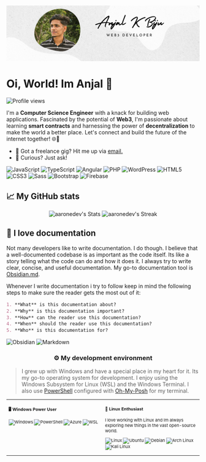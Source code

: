 [![header](./banner.png)](https://www.linkedin.com/in/sudosuanjal/)

# Oi, World! Im Anjal 👋

![Profile views](https://komarev.com/ghpvc/?username=sudosuanjal&label=Profile%20views&color=60598F&style=flat)

<div class="github-introduction">

I'm a **Computer Science Engineer** with a knack for building web applications. Fascinated by the potential of **Web3**, I'm passionate about learning **smart contracts** and harnessing the power of **decentralization** to make the world a better place. Let's connect and build the future of the internet together! 🌐🚀

</div>

- 💼 Got a freelance gig? Hit me up via <a href="mailto:code@aar.one">email.</a>
- 💬 Curious? Just ask!

<div class="badges-intro">

![JavaScript](https://img.shields.io/badge/-JavaScript-000000?style=flat&logo=javascript&logoColor=#F7DF1E)
![TypeScript](https://img.shields.io/badge/-TypeScript-000000?style=flat&logo=typescript&logoColor=#3178C6)
![Angular](https://img.shields.io/badge/-Angular-000000?style=flat&logo=angular&logoColor=#DD0031)
![PHP](https://img.shields.io/badge/-PHP-000000?style=flat&logo=php&logoColor=#777BB4)
![WordPress](https://img.shields.io/badge/-WordPress-000000?style=flat&logo=wordpress&logoColor=#21759B)
![HTML5](https://img.shields.io/badge/-HTML5-000000?style=flat&logo=html5&logoColor=#E34F26)
![CSS3](https://img.shields.io/badge/-CSS3-000000?style=flat&logo=css3&logoColor=#1572B6)
![Sass](https://img.shields.io/badge/-Sass-000000?style=flat&logo=sass&logoColor=#CC6699)
![Bootstrap](https://img.shields.io/badge/-Bootstrap-000000?style=flat&logo=bootstrap&logoColor=#7952B3)
![Firebase](https://img.shields.io/badge/-Firebase-000000?style=flat&logo=firebase&logoColor=#FFCA28)

</div>

## 📈 My GitHub stats

<div class="badges-githubstats">
  <p align="center">
    <img src="https://github-readme-stats.vercel.app/api?username=aaronedev&theme=tokyonight&show_icons=true&hide_border=true&count_private=true" alt="aaronedev's Stats" height="165">
    <img src="https://github-readme-streak-stats.herokuapp.com/?user=aaronedev&theme=tokyonight&hide_border=true" alt="aaronedev's Streak" height="165">
  </p>
</div>

## 📃 I love documentation

Not many developers like to write documentation. I do though. I believe that a well-documented codebase is as important as the code itself. Its like a story telling what the code can do and how it does it. I always try to write clear, concise, and useful documentation. My go-to documentation tool is <a href="https://obsidian.md/" target="_blank">Obsidian.md</a>.

Whenever I write documentation i try to follow keep in mind the following steps to make sure the reader gets the most out of it:

```markdown
1. **What** is this documentation about?
2. **Why** is this documentation important?
3. **How** can the reader use this documentation?
4. **When** should the reader use this documentation?
5. **Who** is this documentation for?
```

![Obsidian](https://img.shields.io/badge/-Obsidian-503D4D?style=flat&logo=obsidian&logoColor=#0078D6)
![Markdown](https://img.shields.io/badge/-Markdown-000000?style=flat&logo=markdown&logoColor=#000000)

### <p align="center">⚙️ My development environment </p>

> I grew up with Windows and have a special place in my heart for it. Its my go-to operating system for development. I enjoy using the Windows Subsystem for Linux (WSL) and the Windows Terminal. I also use <a href="https://docs.microsoft.com/en-us/powershell/" target="_blank">PowerShell</a> configured with <a href="https://ohmyposh.dev/" target="_blank">Oh-My-Posh</a> for my terminal.

<div class="table-devenvironment">
  <table style="font-size: 11px">
  <tr>
  <td valign="top" width="50%">
  
  #### 🖥️ Windows Power User
  
  ![Windows](https://img.shields.io/badge/-Windows-503D4D?style=flat&logo=windows&logoColor=#0078D6)
  ![PowerShell](https://img.shields.io/badge/-PowerShell-000000?style=flat&logo=powershell&logoColor=#5391FE)
  ![Azure](https://img.shields.io/badge/-Azure-000000?style=flat&logo=microsoft-azure&logoColor=#0078D4)
  ![WSL](https://img.shields.io/badge/-WSL-000000?style=flat&logo=windows-subsystem-for-linux&logoColor=#FCC624)
  
  </td>
  <td valign="top" width="50%">
  
  #### 🐧 Linux Enthusiast
  
  I love working with Linux and Im always exploring new things in the vast open-source world.
  
  ![Linux](https://img.shields.io/badge/-Linux-000000?style=flat&logo=linux&logoColor=#FCC624)
  ![Ubuntu](https://img.shields.io/badge/-Ubuntu-000000?style=flat&logo=ubuntu&logoColor=#E95420)
  ![Debian](https://img.shields.io/badge/-Debian-000000?style=flat&logo=debian&logoColor=#A81D33)
  ![Arch Linux](https://img.shields.io/badge/-Arch%20Linux-000000?style=flat&logo=arch-linux&logoColor=#1793D1)
  ![Kali Linux](https://img.shields.io/badge/-Kali%20Linux-000000?style=flat&logo=kali-linux&logoColor=#557C94)
  
  </td>
  </tr>
  </table>
</div>

